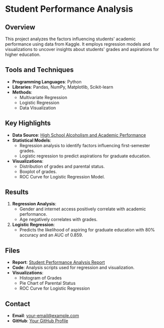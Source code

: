 # Student Performance Analysis

## Overview
This project analyzes the factors influencing students' academic performance using data from Kaggle. It employs regression models and visualizations to uncover insights about students' grades and aspirations for higher education.

## Tools and Techniques
- **Programming Languages**: Python
- **Libraries**: Pandas, NumPy, Matplotlib, Scikit-learn
- **Methods**:
  - Multivariate Regression
  - Logistic Regression
  - Data Visualization

## Key Highlights
- **Data Source**: [High School Alcoholism and Academic Performance](https://www.kaggle.com/datasets/gabrielluizone/high-school-alcoholism-and-academic-performance/data)
- **Statistical Models**:
  - Regression analysis to identify factors influencing first-semester grades.
  - Logistic regression to predict aspirations for graduate education.
- **Visualizations**:
  - Distribution of grades and parental status.
  - Boxplot of grades.
  - ROC Curve for Logistic Regression Model.

## Results
1. **Regression Analysis**:
   - Gender and internet access positively correlate with academic performance.
   - Age negatively correlates with grades.
2. **Logistic Regression**:
   - Predicts the likelihood of aspiring for graduate education with 80% accuracy and an AUC of 0.859.

## Files
- **Report**: [Student Performance Analysis Report](2504378_MABS.pdf)
- **Code**: Analysis scripts used for regression and visualization.
- **Visualizations**:
  - Histogram of Grades
  - Pie Chart of Parental Status
  - ROC Curve for Logistic Regression

## Contact
- **Email**: your-email@example.com
- **GitHub**: [Your GitHub Profile](https://github.com/your-profile)
